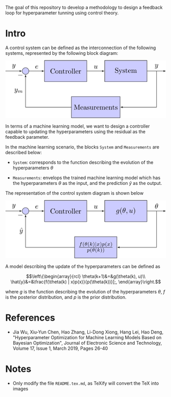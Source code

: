 The goal of this repository to develop a methodology to design a feedback loop for hyperparameter tunning using control theory.

# Intro

A control system can be defined as the interconnection of the following systems, represented by the following block diagram:

![General control system](https://raw.githubusercontent.com/hsteinshiromoto/research.hypercontrol/master/docs/src/imgs/fig-general_control_system.svg "General control system")

In terms of a machine learning model, we want to design a controller capable to updating the hyperparameters using the residual as the feedback parameter.

In the machine learning scenario, the blocks `System` and `Measurements` are described below:

* `System`: corresponds to the function describing the evolution of the hyperparameters $\theta$

* `Measurements`: envelops the trained machine learning model which has the hyperparameters $\theta$ as the input, and the prediction $\hat{y}$ as the output.

The representation of the control system diagram is shown below

![Hyperparameter control system](https://github.com/hsteinshiromoto/research.hypercontrol/raw/master/docs/src/imgs/fig-hyperparameter_control_system.svg "Hyperparameter control system")

A model describing the update of the hyperparameters can be defined as

$$\left\{\begin{array}{rcl}
    \theta(k+1)&=&g(\theta(k), u)\\
    \hat{y}&=&\frac{f(\theta(k) | x)p(x)}{p(\theta(k))}];,
    \end{array}\right.$$

where $g$ is the function describing the evolution of the hyperparameters $\theta$, $f$ is the posterior distribution, and $p$ is the prior distribution.

# References

* Jia Wu, Xiu-Yun Chen, Hao Zhang, Li-Dong Xiong, Hang Lei, Hao Deng, "Hyperparameter Optimization for Machine Learning Models Based on Bayesian Optimization", Journal of Electronic Science and Technology, Volume 17, Issue 1, March 2019, Pages 26-40

# Notes

* Only modify the file `README.tex.md`, as TeXify will convert the TeX into images
